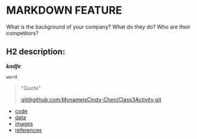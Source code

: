 # MARKDOWN FEATURE
What is the background of your company? What do they do? Who are their competitors?

**H2 description:** 
---
***kadfe***

`word`
>"Quote"
>
>[git@github.com:MynameisCindy-Chen/Class3Activity.git]()
>
>
>
* [code](/code)
* [data](/data)
* [images](/images)
* [references](/references)
